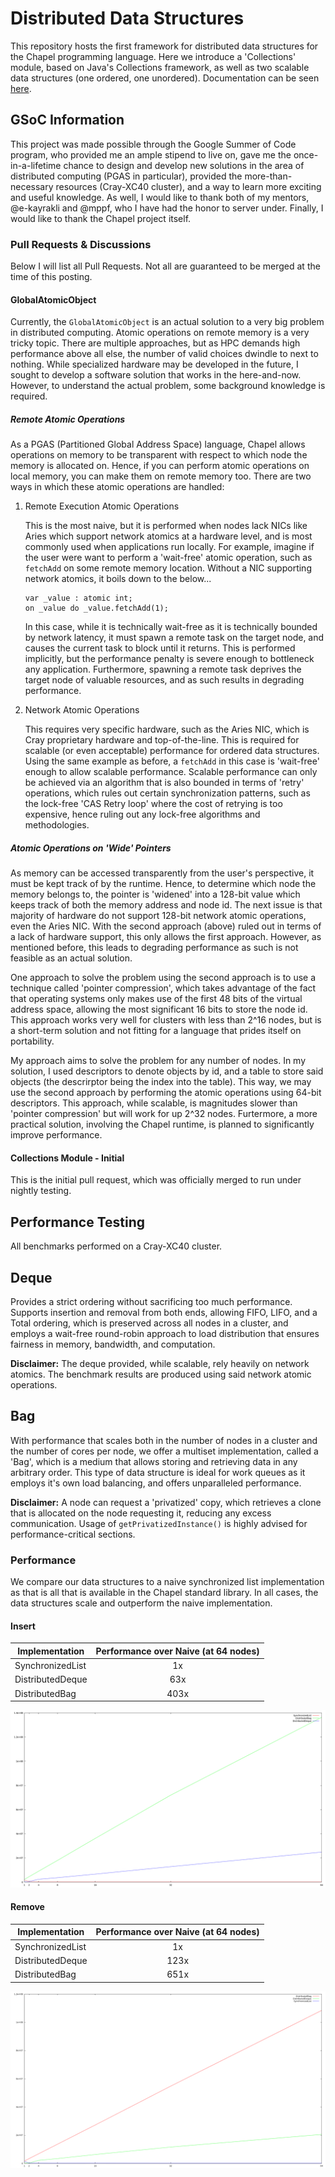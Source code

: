 # Distributed Data Structures

This repository hosts the first framework for distributed data structures for the
Chapel programming language. Here we introduce a 'Collections' module, based on Java's
Collections framework, as well as two scalable data structures (one ordered, one unordered). 
Documentation can be seen [here](https://louisjenkinscs.github.io/Distributed-Data-Structures/).

## GSoC Information

This project was made possible through the Google Summer of Code program, who provided me an ample
stipend to live on, gave me the once-in-a-lifetime chance to design and develop new solutions in the
area of distributed computing (PGAS in particular), provided the more-than-necessary resources (Cray-XC40
cluster), and a way to learn more exciting and useful knowledge. As well, I would like to thank both of my
mentors, @e-kayrakli and @mppf, who I have had the honor to server under. Finally, I would like to thank
the Chapel project itself.

### Pull Requests & Discussions

Below I will list all Pull Requests. Not all are guaranteed to be merged at the time of this posting.

#### GlobalAtomicObject

Currently, the `GlobalAtomicObject` is an actual solution to a very big problem in distributed computing.
Atomic operations on remote memory is a very tricky topic. There are multiple approaches, but as HPC demands
high performance above all else, the number of valid choices dwindle to next to nothing. While specialized
hardware may be developed in the future, I sought to develop a software solution that works in the here-and-now.
However, to understand the actual problem, some background knowledge is required.

##### Remote Atomic Operations

As a PGAS (Partitioned Global Address Space) language, Chapel allows operations on memory to be transparent 
with respect to which node the memory is allocated on. Hence, if you can perform atomic operations on local
memory, you can make them on remote memory too. There are two ways in which these atomic operations are handled: 

1) Remote Execution Atomic Operations

	This is the most naive, but it is performed when nodes lack NICs like Aries which support network atomics
	at a hardware level, and is most commonly used when applications run locally. For example, imagine if the
	user were want to perform a 'wait-free' atomic operation, such as `fetchAdd` on some remote memory location.
	Without a NIC supporting network atomics, it boils down to the below...

	```chpl
	var _value : atomic int;
	on _value do _value.fetchAdd(1);
	```

	In this case, while it is technically wait-free as it is technically bounded by network latency, it must spawn 
	a remote task on the target node, and causes the current task to block until it returns. This is performed implicitly, but the performance penalty is severe enough to bottleneck any application. Furthermore, spawning a remote task deprives the target node of valuable resources, and as such results in degrading performance.

2) Network Atomic Operations

	This requires very specific hardware, such as the Aries NIC, which is Cray proprietary hardware and top-of-the-line.
	This is required for scalable (or even acceptable) performance for ordered data structures. Using the same example
	as before, a `fetchAdd` in this case is 'wait-free' enough to allow scalable performance. Scalable performance can
	only be achieved via an algorithm that is also bounded in terms of 'retry' operations, which rules out certain synchronization
	patterns, such as the lock-free 'CAS Retry loop' where the cost of retrying is too expensive, hence ruling out any lock-free
	algorithms and methodologies.

##### Atomic Operations on 'Wide' Pointers

As memory can be accessed transparently from the user's perspective, it must be kept track of by the runtime. Hence, to determine
which node the memory belongs to, the pointer is 'widened' into a 128-bit value which keeps track of both the memory address and
node id. The next issue is that majority of hardware do not support 128-bit network atomic operations, even the Aries NIC. With
the second approach (above) ruled out in terms of a lack of hardware support, this only allows the first approach. However, as mentioned
before, this leads to degrading performance as such is not feasible as an actual solution.

One approach to solve the problem using the second approach is to use a technique called 'pointer compression', which takes advantage of
the fact that operating systems only makes use of the first 48 bits of the virtual address space, allowing the most significant 16 bits
to store the node id. This approach works very well for clusters with less than 2^16 nodes, but is a short-term solution and not fitting
for a language that prides itself on portability. 

My approach aims to solve the problem for any number of nodes. In my solution, I used descriptors to denote objects by id, and a table
to store said objects (the descrirptor being the index into the table). This way, we may use the second approach by 
performing the atomic operations using 64-bit descriptors. This approach, while scalable, is magnitudes slower than 'pointer compression' but will work for up 2^32 nodes. Furtermore, a more practical solution, involving the Chapel runtime, is planned to
significantly improve performance.


#### Collections Module - Initial

This is the initial pull request, which was officially merged to run under nightly testing.

## Performance Testing

All benchmarks performed on a Cray-XC40 cluster.

## Deque

Provides a strict ordering without sacrificing too much performance. Supports insertion
and removal from both ends, allowing FIFO, LIFO, and a Total ordering, which is
preserved across all nodes in a cluster, and employs a wait-free round-robin approach
to load distribution that ensures fairness in memory, bandwidth, and computation.

**Disclaimer:** The deque provided, while scalable, rely heavily on network atomics.
The benchmark results are produced using said network atomic operations.

## Bag

With performance that scales both in the number of nodes in a cluster and the
number of cores per node, we offer a multiset implementation, called a 'Bag',
which is a medium that allows storing and retrieving data in any arbitrary order.
This type of data structure is ideal for work queues as it employs it's own load
balancing, and offers unparalleled performance.

**Disclaimer:** A node can request a 'privatized' copy, which retrieves a clone
that is allocated on the node requesting it, reducing any excess communication.
Usage of `getPrivatizedInstance()` is highly advised for performance-critical
sections.

### Performance

We compare our data structures to a naive synchronized list implementation
as that is all that is available in the Chapel standard library.
In all cases, the data structures scale and outperform the naive implementation.

#### Insert

Implementation | Performance over Naive (at 64 nodes)
-------------- | :-----------:
SynchronizedList | 1x
DistributedDeque | 63x
DistributedBag | 403x

![](Results/Collections_Add.png)

#### Remove

Implementation | Performance over Naive (at 64 nodes)
-------------- | :-----------:
SynchronizedList | 1x
DistributedDeque | 123x
DistributedBag | 651x

![](Results/Collections_Remove.png)
